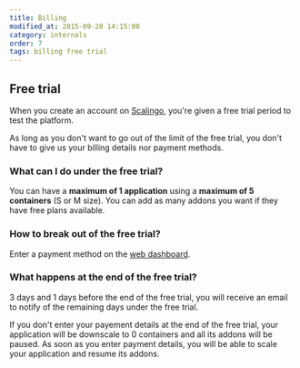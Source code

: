 ```yaml
---
title: Billing
modified_at: 2015-09-28 14:15:00
category: internals
order: 7
tags: billing free trial
---
```


## Free trial

When you create an account on [Scalingo](https://scalingo.com), you're given a free trial period to test the platform.

As long as you don't want to go out of the limit of the free trial, you don't have to give us your billing details nor payment methods.

### What can I do under the free trial?

You can have a **maximum of 1 application** using a **maximum of 5 containers** (S or M size). You can add as many addons you want if they have free plans available.

### How to break out of the free trial?

Enter a payment method on the [web dashboard](https://my.scalingo.com).

### What happens at the end of the free trial?

3 days and 1 days before the end of the free trial, you will receive an email to notify of the remaining days under the free trial.

If you don't enter your payement details at the end of the free trial, your application will be downscale to 0 containers and all its addons will be paused. As soon as you enter payment details, you will be able to scale your application and resume its addons.

